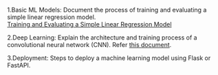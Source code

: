 1.Basic ML Models: 
Document the process of training and evaluating a simple linear regression model.   
[Training and Evaluating a Simple Linear Regression Model](linear_regression.md)

2.Deep Learning: 
Explain the architecture and training process of a convolutional neural network (CNN).
Refer [this document](Tutorials/Architecture_Of_CNN.md).


3.Deployment: 
Steps to deploy a machine learning model using Flask or FastAPI.
